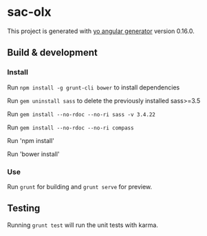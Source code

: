 # sac-olx

This project is generated with [yo angular generator](https://github.com/yeoman/generator-angular)
version 0.16.0.

## Build & development

### Install

Run `npm install -g grunt-cli bower` to install dependencies

Run `gem uninstall sass` to delete the previously installed sass>=3.5

Run `gem install --no-rdoc --no-ri sass -v 3.4.22`

Run `gem install --no-rdoc --no-ri compass`

Run 'npm install'

Run 'bower install'

### Use

Run `grunt` for building and `grunt serve` for preview.

## Testing

Running `grunt test` will run the unit tests with karma.